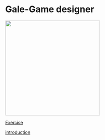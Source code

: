 # Gale-Game designer

<img src='IMG_3836.JPG' width='300'/>

<a href='https://galenomercy.github.io/PCDE-Activity-9.1/'> Exercise </a>

<a href='https://galenomercy.github.io/galenomercy'> introduction </a>
